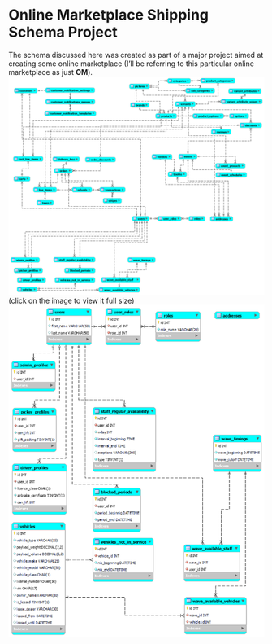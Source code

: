 # Online Marketplace Shipping Schema Project
The schema discussed here was created as part of a major project aimed at creating some online marketplace (I’ll be referring to this particular online marketplace as just **OM**). 
![ ](https://github.com/AndreiMaikov/MVM_Shipping--SQL/blob/main/images/OM_Full_condensed.png)
(click on the image to view it full size)
![ ](https://github.com/AndreiMaikov/MVM_Shipping--SQL/blob/main/images/OM_Shipping.png)